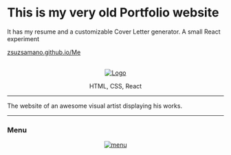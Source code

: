 # This is my very old Portfolio website
It has my resume and a customizable Cover Letter generator.
A small React experiment



  <a href="https://zsuzsamano.github.io/Me">
  zsuzsamano.github.io/Me
  </a>
<br/>

<!-- PROJECT LOGO -->
<br/>
<p align="center">
  <a href="http://petertauber.at/">
    <img src="./gif/hero.png" alt="Logo" >
  </a>
</p>

<p align="center">
  HTML, CSS, React
</p>


***
The website of an awesome visual artist displaying his works.

***
### Menu

<p align="center">
  <a href="http://petertauber.at/">
    <img src="./gif/menu.png" alt="menu" >
  </a>
</p>
<br>
